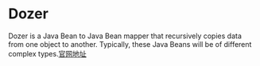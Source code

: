 # Dozer 
Dozer is a Java Bean to Java Bean mapper that recursively copies data from one object to another. Typically, these Java Beans will be of different complex types.[官网地址](http://dozer.sourceforge.net/)